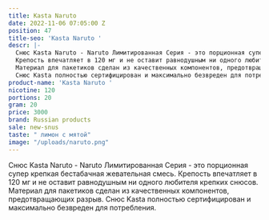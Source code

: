 ```yaml
---
title: Kasta Naruto
date: 2022-11-06 07:05:00 Z
position: 47
title-seo: 'Kasta Naruto '
descr: |-
  Снюс Kasta Naruto - Naruto Лимитированная Серия - это порционная супер крепкая бестабачная жевательная смесь.
  Крепость впечатляет в 120 мг и не оставит равнодушным ни одного любителя крепких снюсов.
  Материал для пакетиков сделан из качественных компонентов, предотвращающих разрыв.
  Снюс Kasta полностью сертифицирован и максимально безвреден для потребления.
product-name: 'Kasta Naruto '
nicotine: 120
portions: 20
gram: 20
price: 3000
brand: Russian products
sale: new-snus
taste: " лимон с мятой"
image: "/uploads/naruto.png"
---
```


Снюс Kasta Naruto - Naruto Лимитированная Серия - это порционная супер крепкая бестабачная жевательная смесь.
Крепость впечатляет в 120 мг и не оставит равнодушным ни одного любителя крепких снюсов.
Материал для пакетиков сделан из качественных компонентов, предотвращающих разрыв.
Снюс Kasta полностью сертифицирован и максимально безвреден для потребления.